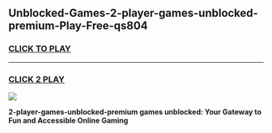 
## Unblocked-Games-2-player-games-unblocked-premium-Play-Free-qs804
<h3>
<a href="https://premium76.site?title=2-player-games-unblocked-premium&ref=24M">CLICK TO PLAY</a></h3>
<hr>

<h3>
<a href="https://premium76.site?title=2-player-games-unblocked-premium&ref=24M">CLICK 2 PLAY</a>
  
</h3>

<a href="https://premium76.site?title=2-player-games-unblocked-premium&ref=24M"><img src="https://clearcache.store/games.png"></a>


**2-player-games-unblocked-premium games unblocked: Your Gateway to Fun and Accessible Online Gaming**
